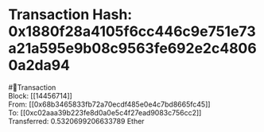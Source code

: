 
Transaction Hash: 0x1880f28a4105f6cc446c9e751e73a21a595e9b08c9563fe692e2c48060a2da94
====================================================================================
  
#💸Transaction  
Block: [[14456714]]  
From: [[0x68b3465833fb72a70ecdf485e0e4c7bd8665fc45]]  
To: [[0xc02aaa39b223fe8d0a0e5c4f27ead9083c756cc2]]  
Transferred: 0.5320699206633789 Ether